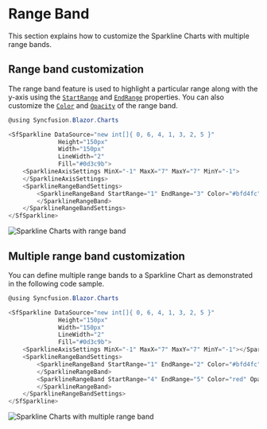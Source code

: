 # Range Band

This section explains how to customize the Sparkline Charts with multiple range bands.

## Range band customization

The range band feature is used to highlight a particular range along with the y-axis using the [`StartRange`](https://help.syncfusion.com/cr/blazor/Syncfusion.Blazor~Syncfusion.Blazor.Charts.SparklineRangeBand~StartRange.html) and [`EndRange`](https://help.syncfusion.com/cr/blazor/Syncfusion.Blazor~Syncfusion.Blazor.Charts.SparklineRangeBand~EndRange.html) properties. You can also customize the [`Color`](https://help.syncfusion.com/cr/blazor/Syncfusion.Blazor~Syncfusion.Blazor.Charts.SparklineRangeBand~Color.html) and [`Opacity`](https://help.syncfusion.com/cr/blazor/Syncfusion.Blazor~Syncfusion.Blazor.Charts.SparklineRangeBand~Opacity.html) of the range band.

```csharp
@using Syncfusion.Blazor.Charts

<SfSparkline DataSource="new int[]{ 0, 6, 4, 1, 3, 2, 5 }"
              Height="150px"
              Width="150px"
              LineWidth="2"
              Fill="#0d3c9b">
    <SparklineAxisSettings MinX="-1" MaxX="7" MaxY="7" MinY="-1">
    </SparklineAxisSettings>
    <SparklineRangeBandSettings>
        <SparklineRangeBand StartRange="1" EndRange="3" Color="#bfd4fc" Opacity="0.4">
        </SparklineRangeBand>
    </SparklineRangeBandSettings>
</SfSparkline>
```

![Sparkline Charts with range band](./images/rangeband/RangeBand.png)

## Multiple range band customization

You can define multiple range bands to a Sparkline Chart as demonstrated in the following code sample.

```csharp
@using Syncfusion.Blazor.Charts

<SfSparkline DataSource="new int[]{ 0, 6, 4, 1, 3, 2, 5 }"
              Height="150px"
              Width="150px"
              LineWidth="2"
              Fill="#0d3c9b">
    <SparklineAxisSettings MinX="-1" MaxX="7" MaxY="7" MinY="-1"></SparklineAxisSettings>
    <SparklineRangeBandSettings>
        <SparklineRangeBand StartRange="1" EndRange="2" Color="#bfd4fc" Opacity="0.4">
        </SparklineRangeBand>
        <SparklineRangeBand StartRange="4" EndRange="5" Color="red" Opacity="0.4">
        </SparklineRangeBand>
    </SparklineRangeBandSettings>
</SfSparkline>
```

![Sparkline Charts with multiple range band](./images/rangeband/MultipleRangeBand.png)